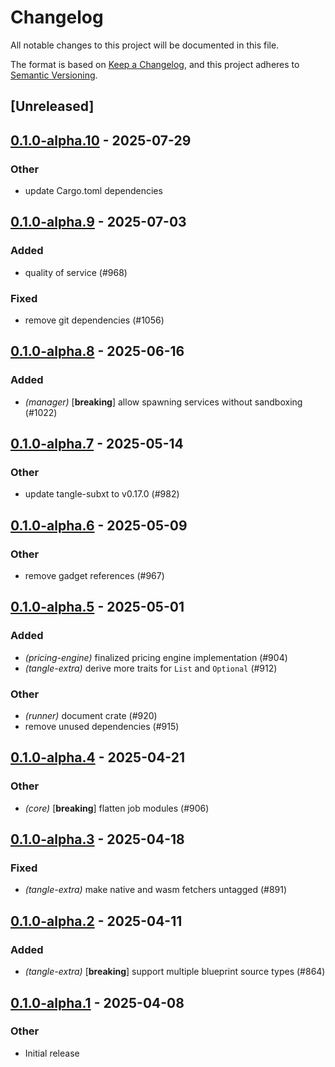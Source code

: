 # Changelog

All notable changes to this project will be documented in this file.

The format is based on [Keep a Changelog](https://keepachangelog.com/en/1.0.0/),
and this project adheres to [Semantic Versioning](https://semver.org/spec/v2.0.0.html).

## [Unreleased]

## [0.1.0-alpha.10](https://github.com/tangle-network/blueprint/compare/blueprint-tangle-extra-v0.1.0-alpha.9...blueprint-tangle-extra-v0.1.0-alpha.10) - 2025-07-29

### Other

- update Cargo.toml dependencies

## [0.1.0-alpha.9](https://github.com/tangle-network/blueprint/compare/blueprint-tangle-extra-v0.1.0-alpha.8...blueprint-tangle-extra-v0.1.0-alpha.9) - 2025-07-03

### Added

- quality of service (#968)

### Fixed

- remove git dependencies (#1056)

## [0.1.0-alpha.8](https://github.com/tangle-network/blueprint/compare/blueprint-tangle-extra-v0.1.0-alpha.7...blueprint-tangle-extra-v0.1.0-alpha.8) - 2025-06-16

### Added

- *(manager)* [**breaking**] allow spawning services without sandboxing (#1022)

## [0.1.0-alpha.7](https://github.com/tangle-network/blueprint/compare/blueprint-tangle-extra-v0.1.0-alpha.6...blueprint-tangle-extra-v0.1.0-alpha.7) - 2025-05-14

### Other

- update tangle-subxt to v0.17.0 (#982)

## [0.1.0-alpha.6](https://github.com/tangle-network/blueprint/compare/blueprint-tangle-extra-v0.1.0-alpha.5...blueprint-tangle-extra-v0.1.0-alpha.6) - 2025-05-09

### Other

- remove gadget references (#967)

## [0.1.0-alpha.5](https://github.com/tangle-network/blueprint/compare/blueprint-tangle-extra-v0.1.0-alpha.4...blueprint-tangle-extra-v0.1.0-alpha.5) - 2025-05-01

### Added

- *(pricing-engine)* finalized pricing engine implementation (#904)
- *(tangle-extra)* derive more traits for `List` and `Optional` (#912)

### Other

- *(runner)* document crate (#920)
- remove unused dependencies (#915)

## [0.1.0-alpha.4](https://github.com/tangle-network/blueprint/compare/blueprint-tangle-extra-v0.1.0-alpha.3...blueprint-tangle-extra-v0.1.0-alpha.4) - 2025-04-21

### Other

- *(core)* [**breaking**] flatten job modules (#906)

## [0.1.0-alpha.3](https://github.com/tangle-network/blueprint/compare/blueprint-tangle-extra-v0.1.0-alpha.2...blueprint-tangle-extra-v0.1.0-alpha.3) - 2025-04-18

### Fixed

- *(tangle-extra)* make native and wasm fetchers untagged (#891)

## [0.1.0-alpha.2](https://github.com/tangle-network/blueprint/compare/blueprint-tangle-extra-v0.1.0-alpha.1...blueprint-tangle-extra-v0.1.0-alpha.2) - 2025-04-11

### Added

- *(tangle-extra)* [**breaking**] support multiple blueprint source types (#864)

## [0.1.0-alpha.1](https://github.com/tangle-network/blueprint/releases/tag/blueprint-tangle-extra-v0.1.0-alpha.1) - 2025-04-08

### Other

- Initial release
